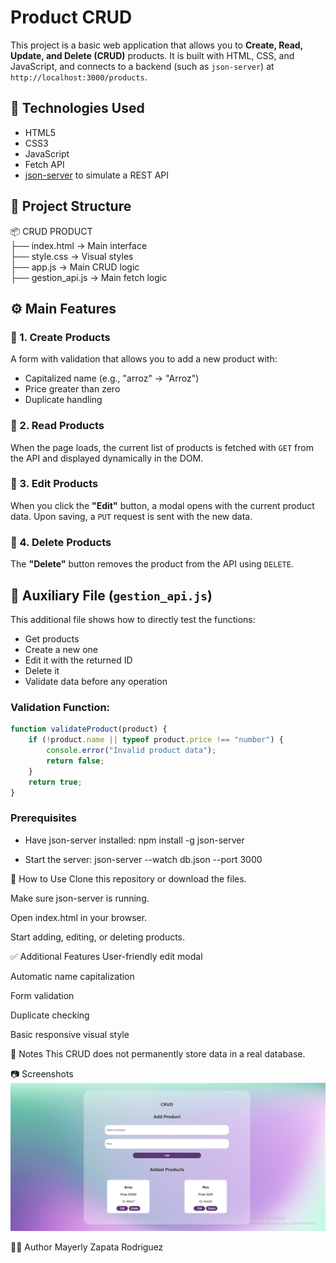 # Product CRUD

This project is a basic web application that allows you to **Create, Read, Update, and Delete (CRUD)** products. It is built with HTML, CSS, and JavaScript, and connects to a backend (such as `json-server`) at `http://localhost:3000/products`.

## 🧰 Technologies Used

- HTML5
- CSS3
- JavaScript
- Fetch API
- [json-server](https://github.com/typicode/json-server) to simulate a REST API

## 📁 Project Structure

📦 CRUD PRODUCT  
├── index.html → Main interface  
├── style.css → Visual styles  
├── app.js → Main CRUD logic  
├── gestion_api.js → Main fetch logic  

## ⚙️ Main Features

### 🔸 1. Create Products
A form with validation that allows you to add a new product with:
- Capitalized name (e.g., "arroz" → "Arroz")
- Price greater than zero
- Duplicate handling

### 🔸 2. Read Products
When the page loads, the current list of products is fetched with `GET` from the API and displayed dynamically in the DOM.

### 🔸 3. Edit Products
When you click the **"Edit"** button, a modal opens with the current product data. Upon saving, a `PUT` request is sent with the new data.

### 🔸 4. Delete Products
The **"Delete"** button removes the product from the API using `DELETE`.

## 🧪 Auxiliary File (`gestion_api.js`)
This additional file shows how to directly test the functions:
- Get products
- Create a new one
- Edit it with the returned ID
- Delete it
- Validate data before any operation

### Validation Function:

```js
function validateProduct(product) {
    if (!product.name || typeof product.price !== "number") {
        console.error("Invalid product data");
        return false;
    }
    return true;
} 
```

### Prerequisites
- Have json-server installed:
        npm install -g json-server

- Start the server:
        json-server --watch db.json --port 3000

🚀 How to Use
Clone this repository or download the files.

Make sure json-server is running.

Open index.html in your browser.

Start adding, editing, or deleting products.

✅ Additional Features
User-friendly edit modal

Automatic name capitalization

Form validation

Duplicate checking

Basic responsive visual style

📌 Notes
This CRUD does not permanently store data in a real database.

📷 Screenshots
![alt text](image.png)

🧑‍💻 Author
Mayerly Zapata Rodriguez
